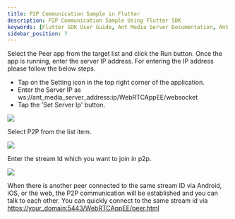 ```yaml
---
title: P2P Communication Sample in Flutter
description: P2P Communication Sample Using Flutter SDK 
keywords: [Flutter SDK User Guide, Ant Media Server Documentation, Ant Media Server Tutorials]
sidebar_position: 7
---
```


Select the Peer app from the target list and click the Run button. Once the app is running, enter the server IP address. For entering the IP address please follow the below steps.

*   Tap on the Setting icon in the top right corner of the application.
*   Enter the Server IP as ws://ant\_media\_server\_address:ip/WebRTCAppEE/websocket
*   Tap the 'Set Server Ip' button.

![](@site/static/img/IMG_61C65FD7D641-1.jpeg)

Select P2P from the list item.

![](https://lh5.googleusercontent.com/n47OOeKbuiLx-xrAObZYkT1B0lx-2-Dkcxwgqri9pr9zfKK4u1RfeADusJwxR11MOcyly-pwiIxF8dBWmqY1I_QNcokHiazCgphUQxyW015Vi6OYT6Qpf6ONjsV3hdP0FZ2RuN0rZYy7XS4b4w )

Enter the stream Id which you want to join in p2p.

![](https://lh3.googleusercontent.com/v7SfoBnIbnS-mexwFN6NbHapQQGeEWFYkJGkAL24ww6vi9iJ4SbTdIwcmKUxeXpLjkY2xuwlwe5A5y_T6oWqci1pAZVIgnVQUPm59TYV_HCwro6LVFgZSrGorQI3UyxILwpIPXX1YYY1wnMAVg )

When there is another peer connected to the same stream ID via Android, iOS, or the web, the P2P communication will be established and you can talk to each other. You can quickly connect to the same stream id via [https://your\_domain:5443/WebRTCAppEE/peer.html](https://your_domain:5443/WebRTCAppEE/peer.html )